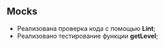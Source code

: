 ## Mocks

- Реализована проверка кода с помощью **Lint**;
- Реализовано тестирование функции **getLevel**;